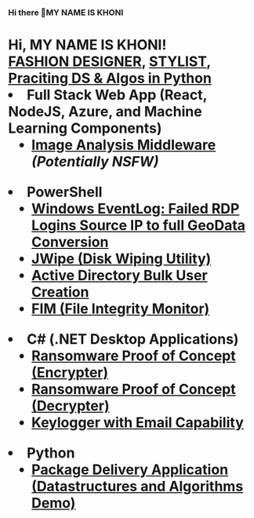 ### Hi there 👋MY NAME IS KHONI
<h1>Hi, MY NAME IS KHONI! <br/><a href="https://www.instagram.com/conceptsunframed/?igshid=YmMyMTA2M2Y%3D">FASHION DESIGNER</a>, <a href="https://www.instagram.com/conceptsunframed/?igshid=YmMyMTA2M2Y%3D">STYLIST</a>, <a href="https://https://www.instagram.com/khonziswamaqwara/>PHOTOGRAPHER</a></h1>

<h2>👨‍💻 Software Development Projects:</h2>

- <b>Data Structures and Algorithms Practice (AlgoExpert)</b>
  - [Praciting DS & Algos in Python](https://github.com/joshmadakor1/Algorithms-Practice)
- <b>Full Stack Web App (React, NodeJS, Azure, and Machine Learning Components)</b>
  - [Image Analysis Middleware](https://github.com/joshmadakor1/4chan-Image-Analysis-Middleware-C964) <b><i>(Potentially NSFW)</b></i>
- <b>PowerShell</b>
  - [Windows EventLog: Failed RDP Logins Source IP to full GeoData Conversion](https://github.com/joshmadakor1/Sentinel-Lab)
  - [JWipe (Disk Wiping Utility)](https://github.com/joshmadakor1/Jwipe.PowerShell)
  - [Active Directory Bulk User Creation](https://github.com/joshmadakor1/AD_PS)
  - [FIM (File Integrity Monitor)](https://github.com/joshmadakor1/PowerShell-Integrity-FIM)
- <b>C# (.NET Desktop Applications)</b>
  - [Ransomware Proof of Concept (Encrypter)](https://github.com/joshmadakor1/EncrypterPOC)
  - [Ransomware Proof of Concept (Decrypter)](https://github.com/joshmadakor1/DecrypterPOC)
  - [Keylogger with Email Capability](https://github.com/joshmadakor1/Key-Logger-With-Email)
- <b>Python</b>
  - [Package Delivery Application (Datastructures and Algorithms Demo)](https://github.com/joshmadakor1/Package-Delivery-Pathfinding-Algorithm)

<!--
**KHONZISWA/KHONZISWA** is a ✨FASHION DESIGNER ✨ repository because its `README.md` (this file) appears on your GitHub profile.

Here are some ideas to get you started:

- 🔭 I’m currently working on ...Fashion events as back of house staff
- 🌱 I’m currently learning ...coding as it is a skill I want to have in my carrer
- 👯 I’m looking to collaborate on ...FASHION FILMS,EDITORIALS AND ANY CREATIVE FASHION VISUAL
- 🤔 I’m looking for help with ...USING DIFFERENT CAMERAS ON SHOOTS
- 💬 Ask me about ...
- 📫 How to reach me: ...0760867727
- 😄 Pronouns: ...GODESS
- ⚡ Fun fact: ...
-->
